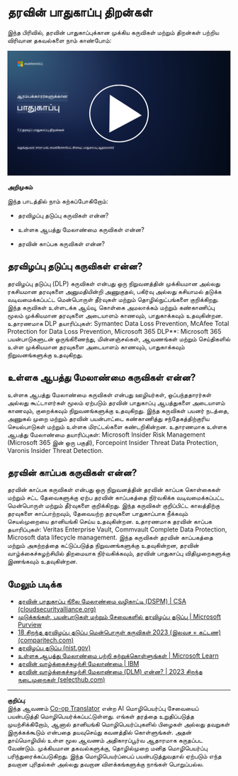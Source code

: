 <!--
CO_OP_TRANSLATOR_METADATA:
{
  "original_hash": "50697add9758e54693442d502d2d5f8a",
  "translation_date": "2025-10-11T11:26:40+00:00",
  "source_file": "7.2 Data security capabilities.md",
  "language_code": "ta"
}
-->
# தரவின் பாதுகாப்பு திறன்கள்

இந்த பிரிவில், தரவின் பாதுகாப்புக்கான முக்கிய கருவிகள் மற்றும் திறன்கள் பற்றிய விரிவான தகவல்களை நாம் காண்போம்:

[![வீடியோவைப் பாருங்கள்](../../translated_images/7-2_placeholder.1f3c39f0c7cfea7ef355438079e171e047a0f79c8dc0b63ad78513b1910f7cdf.ta.png)](https://learn-video.azurefd.net/vod/player?id=0c9fff7c-e17c-4a14-ac3b-69b5a5786f55)

**அறிமுகம்**

இந்த பாடத்தில் நாம் கற்கப்போகிறோம்:

- தரவிழப்பு தடுப்பு கருவிகள் என்ன?

- உள்ளக ஆபத்து மேலாண்மை கருவிகள் என்ன?

- தரவின் காப்பக கருவிகள் என்ன?

## தரவிழப்பு தடுப்பு கருவிகள் என்ன?

தரவிழப்பு தடுப்பு (DLP) கருவிகள் என்பது ஒரு நிறுவனத்தின் முக்கியமான அல்லது ரகசியமான தரவுகளை அனுமதியின்றி அணுகுதல், பகிர்வு அல்லது கசியாமல் தடுக்க வடிவமைக்கப்பட்ட மென்பொருள் தீர்வுகள் மற்றும் தொழில்நுட்பங்களை குறிக்கிறது. இந்த கருவிகள் உள்ளடக்க ஆய்வு, கொள்கை அமலாக்கம் மற்றும் கண்காணிப்பு மூலம் முக்கியமான தரவுகளை அடையாளம் காணவும், பாதுகாக்கவும் உதவுகின்றன. உதாரணமாக DLP தயாரிப்புகள்: Symantec Data Loss Prevention, McAfee Total Protection for Data Loss Prevention, Microsoft 365 DLP**: Microsoft 365 பயன்பாடுகளுடன் ஒருங்கிணைந்து, மின்னஞ்சல்கள், ஆவணங்கள் மற்றும் செய்திகளில் உள்ள முக்கியமான தரவுகளை அடையாளம் காணவும், பாதுகாக்கவும் நிறுவனங்களுக்கு உதவுகிறது.

## உள்ளக ஆபத்து மேலாண்மை கருவிகள் என்ன?

உள்ளக ஆபத்து மேலாண்மை கருவிகள் என்பது ஊழியர்கள், ஒப்பந்ததாரர்கள் அல்லது கூட்டாளர்கள் மூலம் ஏற்படும் தரவின் பாதுகாப்பு ஆபத்துகளை அடையாளம் காணவும், குறைக்கவும் நிறுவனங்களுக்கு உதவுகிறது. இந்த கருவிகள் பயனர் நடத்தை, அணுகல் முறை மற்றும் தரவின் பயன்பாட்டை கண்காணித்து சந்தேகத்திற்குரிய செயல்பாடுகள் மற்றும் உள்ளக மிரட்டல்களை கண்டறிகின்றன. உதாரணமாக உள்ளக ஆபத்து மேலாண்மை தயாரிப்புகள்: Microsoft Insider Risk Management (Microsoft 365 இன் ஒரு பகுதி), Forcepoint Insider Threat Data Protection, Varonis Insider Threat Detection.

## தரவின் காப்பக கருவிகள் என்ன?

தரவின் காப்பக கருவிகள் என்பது ஒரு நிறுவனத்தின் தரவின் காப்பக கொள்கைகள் மற்றும் சட்ட தேவைகளுக்கு ஏற்ப தரவின் காப்பகத்தை நிர்வகிக்க வடிவமைக்கப்பட்ட மென்பொருள் மற்றும் தீர்வுகளை குறிக்கிறது. இந்த கருவிகள் குறிப்பிட்ட காலத்திற்கு தரவுகளை காப்பாற்றவும், தேவையற்ற தரவுகளை பாதுகாப்பாக நீக்கவும் செயல்முறையை தானியங்கி செய்ய உதவுகின்றன. உதாரணமாக தரவின் காப்பக தயாரிப்புகள்: Veritas Enterprise Vault, Commvault Complete Data Protection, Microsoft data lifecycle management. இந்த கருவிகள் தரவின் காப்பகத்தை மற்றும் அகற்றத்தை கட்டுப்படுத்த நிறுவனங்களுக்கு உதவுகின்றன, தரவின் வாழ்க்கைச்சுழற்சியில் திறமையாக நிர்வகிக்கவும், தரவின் பாதுகாப்பு விதிமுறைகளுக்கு இணங்கவும் உதவுகின்றன.

## மேலும் படிக்க

- [தரவின் பாதுகாப்பு நிலை மேலாண்மை வழிகாட்டி (DSPM) | CSA (cloudsecurityalliance.org)](https://cloudsecurityalliance.org/blog/2023/03/31/the-big-guide-to-data-security-posture-management-dspm/)
- [முடுக்கங்கள், பயன்பாடுகள் மற்றும் சேவைகளில் தரவிழப்பு தடுப்பு | Microsoft Purview](https://youtu.be/hvqq8L_0kgI)
- [18 சிறந்த தரவிழப்பு தடுப்பு மென்பொருள் கருவிகள் 2023 (இலவச + கட்டண) (comparitech.com)](https://www.comparitech.com/data-privacy-management/data-loss-prevention-tools-software/)
- [தரவிழப்பு தடுப்பு (nist.gov)](https://tsapps.nist.gov/publication/get_pdf.cfm?pub_id=904672)
- [உள்ளக ஆபத்து மேலாண்மை பற்றி கற்றுக்கொள்ளுங்கள் | Microsoft Learn](https://learn.microsoft.com/purview/insider-risk-management?WT.mc_id=academic-96948-sayoung)
- [தரவின் வாழ்க்கைச்சுழற்சி மேலாண்மை | IBM](https://www.ibm.com/topics/data-lifecycle-management)
- [தரவின் வாழ்க்கைச்சுழற்சி மேலாண்மை (DLM) என்ன? | 2023 சிறந்த நடைமுறைகள் (selecthub.com)](https://www.selecthub.com/big-data-analytics/data-lifecycle-management/)

---

**குறிப்பு**:  
இந்த ஆவணம் [Co-op Translator](https://github.com/Azure/co-op-translator) என்ற AI மொழிபெயர்ப்பு சேவையைப் பயன்படுத்தி மொழிபெயர்க்கப்பட்டுள்ளது. எங்கள் தரத்தை உறுதிப்படுத்த முயற்சிக்கிறோம், ஆனால் தானியங்கி மொழிபெயர்ப்புகளில் பிழைகள் அல்லது தவறுகள் இருக்கக்கூடும் என்பதை தயவுசெய்து கவனத்தில் கொள்ளுங்கள். அதன் தாய்மொழியில் உள்ள மூல ஆவணம் அதிகாரப்பூர்வ ஆதாரமாக கருதப்பட வேண்டும். முக்கியமான தகவல்களுக்கு, தொழில்முறை மனித மொழிபெயர்ப்பு பரிந்துரைக்கப்படுகிறது. இந்த மொழிபெயர்ப்பைப் பயன்படுத்துவதால் ஏற்படும் எந்த தவறான புரிதல்கள் அல்லது தவறான விளக்கங்களுக்கு நாங்கள் பொறுப்பல்ல.